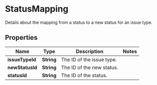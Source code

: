 

# StatusMapping

Details about the mapping from a status to a new status for an issue type.

## Properties

| Name | Type | Description | Notes |
|------------ | ------------- | ------------- | -------------|
|**issueTypeId** | **String** | The ID of the issue type. |  |
|**newStatusId** | **String** | The ID of the new status. |  |
|**statusId** | **String** | The ID of the status. |  |



